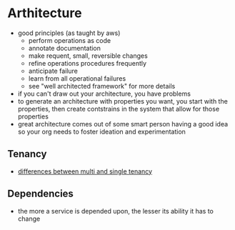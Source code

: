 # Arthitecture

- good principles (as taught by aws)
  - perform operations as code
  - annotate documentation
  - make requent, small, reversible changes
  - refine operations procedures frequently
  - anticipate failure
  - learn from all operational failures
  - see "well architected framework" for more details
- if you can't draw out your architecture, you have problems
- to generate an architecture with properties you want, you start with the properties, then create contstrains in the system that allow for those properties
- great architecture comes out of some smart person having a good idea so your org needs to foster ideation and experimentation

## Tenancy
- [differences between multi and single tenancy](https://www.netsolutions.com/insights/5-reasons-why-you-should-choose-multi-tenant-architecture-for-your-saas-application/)

## Dependencies
- the more a service is depended upon, the lesser its ability it has to change